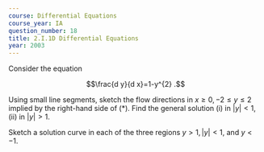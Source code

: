 ```yaml
---
course: Differential Equations
course_year: IA
question_number: 18
title: 2.I.1D Differential Equations
year: 2003
---
```



Consider the equation

$$\frac{d y}{d x}=1-y^{2} .$$

Using small line segments, sketch the flow directions in $x \geqslant 0,-2 \leqslant y \leqslant 2$ implied by the right-hand side of $(*)$. Find the general solution
(i) in $|y|<1$,
(ii) in $|y|>1$.

Sketch a solution curve in each of the three regions $y>1,|y|<1$, and $y<-1$.